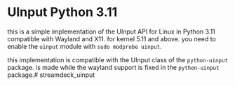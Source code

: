 # UInput Python 3.11
this is a simple implementation of the UInput API for Linux in Python 3.11 compatible with Wayland and X11.
for kernel 5.11 and above. you need to enable the `uinput` module with `sudo modprobe uinput`.

this implementation is compatible with the UInput class of the `python-uinput` package. is made while the
wayland support is fixed in the `python-uinput` package.# streamdeck_uinput
